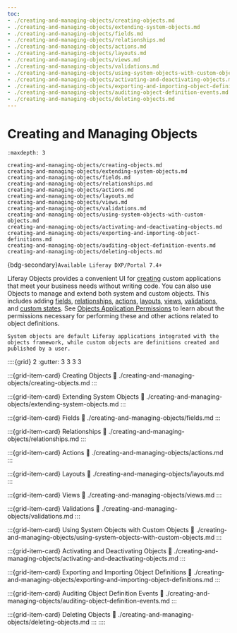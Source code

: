 ```yaml
---
toc:
- ./creating-and-managing-objects/creating-objects.md
- ./creating-and-managing-objects/extending-system-objects.md
- ./creating-and-managing-objects/fields.md
- ./creating-and-managing-objects/relationships.md
- ./creating-and-managing-objects/actions.md
- ./creating-and-managing-objects/layouts.md
- ./creating-and-managing-objects/views.md
- ./creating-and-managing-objects/validations.md
- ./creating-and-managing-objects/using-system-objects-with-custom-objects.md
- ./creating-and-managing-objects/activating-and-deactivating-objects.md
- ./creating-and-managing-objects/exporting-and-importing-object-definitions.md
- ./creating-and-managing-objects/auditing-object-definition-events.md
- ./creating-and-managing-objects/deleting-objects.md
---
```

# Creating and Managing Objects

```{toctree}
:maxdepth: 3

creating-and-managing-objects/creating-objects.md
creating-and-managing-objects/extending-system-objects.md
creating-and-managing-objects/fields.md
creating-and-managing-objects/relationships.md
creating-and-managing-objects/actions.md
creating-and-managing-objects/layouts.md
creating-and-managing-objects/views.md
creating-and-managing-objects/validations.md
creating-and-managing-objects/using-system-objects-with-custom-objects.md
creating-and-managing-objects/activating-and-deactivating-objects.md
creating-and-managing-objects/exporting-and-importing-object-definitions.md
creating-and-managing-objects/auditing-object-definition-events.md
creating-and-managing-objects/deleting-objects.md
```

{bdg-secondary}`Available Liferay DXP/Portal 7.4+`

Liferay Objects provides a convenient UI for [creating](./creating-and-managing-objects/creating-objects.md) custom applications that meet your business needs without writing code. You can also use Objects to manage and extend both system and custom objects. This includes adding [fields](./creating-and-managing-objects/fields.md), [relationships](./creating-and-managing-objects/relationships.md), [actions](./creating-and-managing-objects/actions.md), [layouts](./creating-and-managing-objects/layouts.md), [views](./creating-and-managing-objects/views.md), [validations](./creating-and-managing-objects/validations.md), and [custom states](./creating-and-managing-objects/fields/adding-and-managing-custom-states.md). See [Objects Application Permissions](../objects-application-permissions.md) to learn about the permissions necessary for performing these and other actions related to object definitions.

```{note}
System objects are default Liferay applications integrated with the objects framework, while custom objects are definitions created and published by a user.
```

::::{grid} 2
:gutter: 3 3 3 3

:::{grid-item-card} Creating Objects
:link: ./creating-and-managing-objects/creating-objects.md
:::

:::{grid-item-card} Extending System Objects
:link: ./creating-and-managing-objects/extending-system-objects.md
:::

:::{grid-item-card} Fields
:link: ./creating-and-managing-objects/fields.md
:::

:::{grid-item-card} Relationships
:link: ./creating-and-managing-objects/relationships.md
:::

:::{grid-item-card} Actions
:link: ./creating-and-managing-objects/actions.md
:::

:::{grid-item-card} Layouts
:link: ./creating-and-managing-objects/layouts.md
:::

:::{grid-item-card} Views
:link: ./creating-and-managing-objects/views.md
:::

:::{grid-item-card} Validations
:link: ./creating-and-managing-objects/validations.md
:::

:::{grid-item-card} Using System Objects with Custom Objects
:link: ./creating-and-managing-objects/using-system-objects-with-custom-objects.md
:::

:::{grid-item-card} Activating and Deactivating Objects
:link: ./creating-and-managing-objects/activating-and-deactivating-objects.md
:::

:::{grid-item-card} Exporting and Importing Object Definitions
:link: ./creating-and-managing-objects/exporting-and-importing-object-definitions.md
:::

:::{grid-item-card} Auditing Object Definition Events
:link: ./creating-and-managing-objects/auditing-object-definition-events.md
:::

:::{grid-item-card} Deleting Objects
:link: ./creating-and-managing-objects/deleting-objects.md
:::
::::
